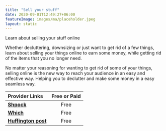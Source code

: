 ```yaml
---
title: "Sell your stuff"
date: 2020-09-01T12:49:27+06:00
featureImage: images/ma/placeholder.jpeg
layout: static
---
```


Learn about selling your stuff online

Whether decluttering, downsizing or just want to get rid of a few things, learn about selling your things online to earn some money, while getting rid of the items that you no longer need.

No matter your reasoning for wanting to get rid of some of your things, selling online is the new way to reach your audience in an easy and effective way. Helping you to declutter and make some money in a easy seamless way. 

| Provider Links      | Free or Paid  |  
| :-----------          | :--------------:      |  
| [**Shpock**](https://www.shpock.com/en-gb) | Free | 
| [**Which**](https://www.which.co.uk/reviews/shopping-sustainably/article/second-hand-shopping-online/how-to-sell-second-hand-online-aY8e54S9ikBH) | Free | 
| [**Huffington post**](https://www.huffingtonpost.co.uk/entry/best-websites-for-selling-stuff_uk_602e8774c5b67c32961bec92) | Free | 
  

<br/><br/>






